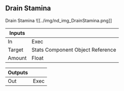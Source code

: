 ## Drain Stamina
Drain Stamina
![[../img/nd_img_DrainStamina.png]]

|Inputs||
|--|--|
| In | Exec |
| Target | Stats Component Object Reference |
| Amount | Float |

|Outputs||
|--|--|
| Out | Exec |
